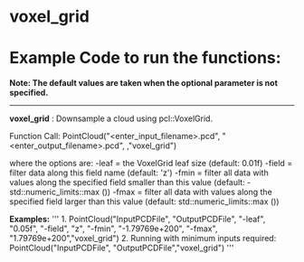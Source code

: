 # voxel\_grid

# Example Code to run the functions:

**Note: The default values are taken when the optional parameter is not specified.**
___

__voxel\_grid__ : Downsample a cloud using pcl::VoxelGrid.

Function Call: PointCloud("<enter\_input\_filename>.pcd", "<enter\_output\_filename>.pcd", <options>,"voxel\_grid")

where the options are:
-leaf  = the VoxelGrid leaf size (default: 0.01f)
-field = filter data along this field name (default: 'z')
-fmin  = filter all data with values along the specified field smaller than this value (default: -std::numeric_limits<double>::max ())
-fmax  = filter all data with values along the specified field larger than this value (default: std::numeric_limits<double>::max ())

__Examples:__
'''
		1. PointCloud("InputPCDFile", "OutputPCDFile", "-leaf", "0.05f", "-field", "z", "-fmin", "-1.79769e+200", "-fmax", "1.79769e+200","voxel\_grid")
		2. Running with minimum inputs required: PointCloud("InputPCDFile", "OutputPCDFile","voxel\_grid")
'''
